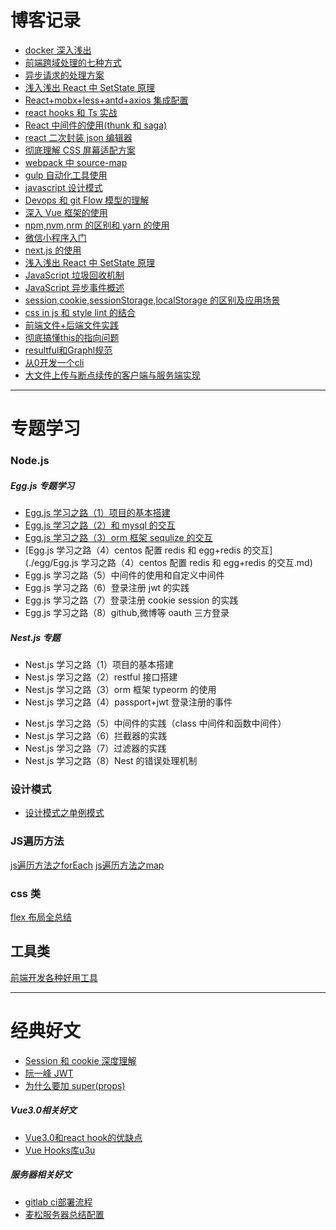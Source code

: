 # 博客记录

- [docker 深入浅出](./1/docker1.md)
- [前端跨域处理的七种方式](./1/前端跨域处理的几种方式.md)
- [异步请求的处理方案](./1/异步请求的处理方案.md)
- [浅入浅出 React 中 SetState 原理](./1/浅入浅出React中SetState原理.md)
- [React+mobx+less+antd+axios 集成配置](./1/React+mobx+less+antd+axios集成配置.md)
- [react hooks 和 Ts 实战](./1/hookTs.md)
- [React 中间件的使用(thunk 和 saga)](<./1/React中间件的使用(thunk和saga).md>)
- [react 二次封装 json 编辑器](./1/json.md)
- [彻底理解 CSS 屏幕适配方案](./1/彻底理解CSS屏幕适配方案.md)
- [webpack 中 source-map](./1/2.md)
- [gulp 自动化工具使用](./1/gulp自动化工具.md)
- [javascript 设计模式](./1/设计模式1.md)
- [Devops 和 git Flow 模型的理解](./1/Devops.md)
- [深入 Vue 框架的使用](./1/深入理解Vue框.md)
- [npm,nvm,nrm 的区别和 yarn 的使用](./1/yarn.md)
- [微信小程序入门](./1/微信小程序入门.md)
- [next.js 的使用](./1/next.js的使用.md)
- [浅入浅出 React 中 SetState 原理](./1/浅入浅出React中SetState原理.md)
- [JavaScript 垃圾回收机制](./1/JavaScript垃圾回收机制.md)
- [JavaScript 异步事件概述](./1/JavaScript异步事件概述.md)
- [session,cookie,sessionStorage,localStorage 的区别及应用场景](./1/session,cookie,sessionStorage,localStorage的区别及应用场景.md)
- [css in js 和 style lint 的结合](./1/stylelint.md)
- [前端文件+后端文件实践](./文件/大文件上传与断点续传的客户端与服务端实现.md)
- [彻底搞懂this的指向问题](./基础知识类/js基础/彻底搞懂this指向.md)
- [resultful和Graphl规范](./后端/Restful和Graphl规范.md)
- [从0开发一个cli](./基础知识类/从0开发一个cli.md)
- [大文件上传与断点续传的客户端与服务端实现](./文件/大文件上传与断点续传的客户端与服务端实现.md)


---

# 专题学习
### Node.js

##### Egg.js 专题学习

- [Egg.js 学习之路（1）项目的基本搭建](./egg/Egg.js学习之路（1）项目的基本搭建.md)
- [Egg.js 学习之路（2）和 mysql 的交互](./egg/Egg.js学习之路（2）和mysql的交互.md)
- [Egg.js 学习之路（3）orm 框架 sequlize 的交互](./egg/Egg.js学习之路（3）orm框架sequlize的交互.md)
- [Egg.js 学习之路（4）centos 配置 redis 和 egg+redis 的交互](./egg/Egg.js 学习之路（4）centos 配置 redis 和 egg+redis 的交互.md)
- Egg.js 学习之路（5）中间件的使用和自定义中间件
- Egg.js 学习之路（6）登录注册 jwt 的实践
- Egg.js 学习之路（7）登录注册 cookie session 的实践
- Egg.js 学习之路（8）github,微博等 oauth 三方登录

#####  Nest.js 专题

- Nest.js 学习之路（1）项目的基本搭建
- Nest.js 学习之路（2）restful 接口搭建
- Nest.js 学习之路（3）orm 框架 typeorm 的使用
- Nest.js 学习之路（4）passport+jwt 登录注册的事件

* Nest.js 学习之路（5）中间件的实践（class 中间件和函数中间件）
* Nest.js 学习之路（6）拦截器的实践
* Nest.js 学习之路（7）过滤器的实践
* Nest.js 学习之路（8）Nest 的错误处理机制

### 设计模式

- [设计模式之单例模式](./设计模式/单例模式.md)

### JS遍历方法

[js遍历方法之forEach](./基础知识类/遍历方法/JS遍历方法之ForEach.md)
[js遍历方法之map](./基础知识类/遍历方法/JS遍历方法之map.md)

### css 类

[flex 布局全总结](./基础知识类/flex布局.md)

## 工具类

[前端开发各种好用工具](./1/Util.md)

---

# 经典好文

- [Session 和 cookie 深度理解](https://www.jianshu.com/p/25802021be63)
- [阮一峰 JWT](https://segmentfault.com/a/1190000017248226)
- [为什么要加 super(props)](https://overreacted.io/zh-hans/why-do-we-write-super-props/)

##### Vue3.0相关好文
- [Vue3.0和react hook的优缺点](https://www.cnblogs.com/chengxuyuanaa/p/13071160.html)
- [Vue Hooks库u3u](https://github.com/u3u/vue-hooks)

##### 服务器相关好文
- [gitlab ci部署流程](https://mp.weixin.qq.com/s/c8P69DRy--kg8hgA8mQwvg)
- [麦松服务器总结配置](https://blog.csdn.net/qq_40121685/article/details/102504131)